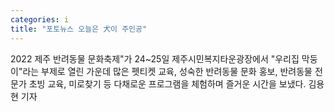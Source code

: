 ```yaml
---
categories: i
title: "포토뉴스 오늘은 犬이 주인공"
---
```

2022 제주 반려동물 문화축제"가 24~25일 제주시민복지타운광장에서 "우리집 막둥이"라는 부제로 열린 가운데 많은 펫티켓 교육, 성숙한 반려동물 문화 홍보, 반려동물 전문가 초빙 교육, 미로찾기 등 다채로운 프로그램을 체험하며 즐거운 시간을 보냈다. 김용현 기자